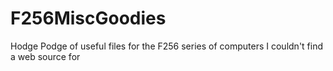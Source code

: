 # F256MiscGoodies
Hodge Podge of useful files for the F256 series of computers I couldn't find a web source for
